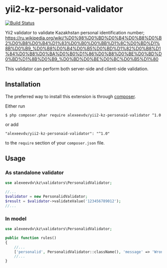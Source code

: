 yii2-kz-personaid-validator
===========

[![Build Status](https://travis-ci.org/alexeevdv/yii2-kz-personalid-validator.svg?branch=master)](https://travis-ci.org/alexeevdv/yii2-kz-personalid-validator)

Yii2 validator to validate Kazakhstan personal identification number;
https://ru.wikipedia.org/wiki/%D0%98%D0%BD%D0%B4%D0%B8%D0%B2%D0%B8%D0%B4%D1%83%D0%B0%D0%BB%D1%8C%D0%BD%D1%8B%D0%B9_%D0%B8%D0%B4%D0%B5%D0%BD%D1%82%D0%B8%D1%84%D0%B8%D0%BA%D0%B0%D1%86%D0%B8%D0%BE%D0%BD%D0%BD%D1%8B%D0%B9_%D0%BD%D0%BE%D0%BC%D0%B5%D1%80

This validator can perform both server-side and client-side validation.

## Installation

The preferred way to install this extension is through [composer](http://getcomposer.org/download/).

Either run

```
$ php composer.phar require alexeevdv/yii2-kz-personaid-validator ^1.0
```

or add

```
"alexeevdv/yii2-kz-personaid-validator": "^1.0"
```

to the ```require``` section of your `composer.json` file.

## Usage

### As standalone validator

```php
use alexeevdv\kz\validators\PersonalidValidator;

//...
$validator = new PersonalidValidator;
$result = $validator->validateValue('123456789012');
//...
```

### In model

```php
use alexeevdv\kz\validators\PersonalidValidator;

public function rules()
{
    //...
    ['personalid', PersonalidValidator::className(), 'message' => 'Wrong personalid value!'],
    //...
}
```
